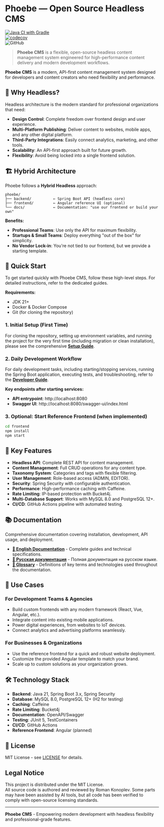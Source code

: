 # Phoebe — Open Source Headless CMS

[![Java CI with Gradle](https://github.com/rkonoplev/phoebe/actions/workflows/gradle-ci.yml/badge.svg)](
https://github.com/rkonoplev/phoebe/actions/workflows/gradle-ci.yml)  
[![codecov](https://codecov.io/gh/rkonoplev/phoebe/graph/badge.svg?token=YOUR_TOKEN)](
https://codecov.io/gh/rkonoplev/phoebe)  
![GitHub](https://img.shields.io/github/license/rkonoplev/news-platform)

> **Phoebe CMS** is a flexible, open-source headless content management system engineered for high-performance
> content delivery and modern development workflows.

**Phoebe CMS** is a modern, API-first content management system designed for developers and content creators
who need flexibility and performance.

## 🎯 Why Headless?

Headless architecture is the modern standard for professional organizations that need:

- **Design Control**: Complete freedom over frontend design and user experience.
- **Multi-Platform Publishing**: Deliver content to websites, mobile apps, and any other digital platform.
- **Third-Party Integrations**: Easily connect analytics, marketing, and other tools.
- **Scalability**: An API-first approach built for future growth.
- **Flexibility**: Avoid being locked into a single frontend solution.

## 🏗️ Hybrid Architecture

Phoebe follows a **Hybrid Headless** approach:

```
phoebe/
├── backend/          ← Spring Boot API (headless core)
├── frontend/         ← Angular reference UI (optional)
└── docs/             ← Documentation: "use our frontend or build your own"
```

**Benefits:**
- **Professional Teams**: Use only the API for maximum flexibility.
- **Startups & Small Teams**: Deploy everything "out of the box" for simplicity.
- **No Vendor Lock-in**: You're not tied to our frontend, but we provide a starting template.

## 🚀 Quick Start

To get started quickly with Phoebe CMS, follow these high-level steps. For detailed instructions, refer to the dedicated guides.

**Requirements:**
- JDK 21+
- Docker & Docker Compose
- Git (for cloning the repository)

### 1. Initial Setup (First Time)
For cloning the repository, setting up environment variables, and running the project for the very first time (including migration or clean installation), please see the comprehensive **[Setup Guide](docs/en/SETUP_GUIDE.md)**.

### 2. Daily Development Workflow
For daily development tasks, including starting/stopping services, running the Spring Boot application, executing tests, and troubleshooting, refer to the **[Developer Guide](docs/en/DEVELOPER_GUIDE.md)**.

**Key endpoints after starting services:**
- **API entrypoint**: http://localhost:8080
- **Swagger UI**: http://localhost:8080/swagger-ui/index.html

### 3. Optional: Start Reference Frontend (when implemented)
```bash
cd frontend
npm install
npm start
```

## 🔧 Key Features

- **Headless API**: Complete REST API for content management.
- **Content Management**: Full CRUD operations for any content type.
- **Taxonomy System**: Categories and tags with flexible filtering.
- **User Management**: Role-based access (ADMIN, EDITOR).
- **Security**: Spring Security with configurable authentication.
- **Performance**: High-performance caching with Caffeine.
- **Rate Limiting**: IP-based protection with Bucket4j.
- **Multi-Database Support**: Works with MySQL 8.0 and PostgreSQL 12+.
- **CI/CD**: GitHub Actions pipeline with automated testing.

## 📚 Documentation

Comprehensive documentation covering installation, development, API usage, and deployment.

- **[📖 English Documentation](docs/en/)** - Complete guides and technical specifications.
- **[📖 Русская документация](docs/ru/)** - Полная документация на русском языке.
- **[📖 Glossary](docs/en/GLOSSARY.md)** - Definitions of key terms and technologies used throughout the documentation.

## 🌟 Use Cases

### For Development Teams & Agencies
- Build custom frontends with any modern framework (React, Vue, Angular, etc.).
- Integrate content into existing mobile applications.
- Power digital experiences, from websites to IoT devices.
- Connect analytics and advertising platforms seamlessly.

### For Businesses & Organizations
- Use the reference frontend for a quick and robust website deployment.
- Customize the provided Angular template to match your brand.
- Scale up to custom solutions as your organization grows.

## 🛠️ Technology Stack

- **Backend**: Java 21, Spring Boot 3.x, Spring Security
- **Database**: MySQL 8.0, PostgreSQL 12+ (H2 for testing)
- **Caching**: Caffeine
- **Rate Limiting**: Bucket4j
- **Documentation**: OpenAPI/Swagger
- **Testing**: JUnit 5, TestContainers
- **CI/CD**: GitHub Actions
- **Reference Frontend**: Angular (planned)

## 📄 License

MIT License - see [LICENSE](LICENSE) for details.

## Legal Notice

This project is distributed under the MIT License.  
All source code is authored and reviewed by Roman Konoplev. Some parts may have been assisted by AI tools,
but all code has been verified to comply with open-source licensing standards.

---

**Phoebe CMS** - Empowering modern development with headless flexibility and professional-grade features.